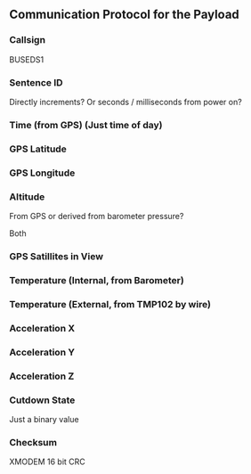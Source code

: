 ## Communication Protocol for the Payload

### Callsign

BUSEDS1

### Sentence ID

Directly increments? Or seconds / milliseconds from power on?

### Time (from GPS) (Just time of day)

### GPS Latitude

### GPS Longitude

### Altitude

From GPS or derived from barometer pressure?

Both

### GPS Satillites in View

### Temperature (Internal, from Barometer)

### Temperature (External, from TMP102 by wire)

### Acceleration X

### Acceleration Y

### Acceleration Z

### Cutdown State

Just a binary value

### Checksum

XMODEM 16 bit CRC
